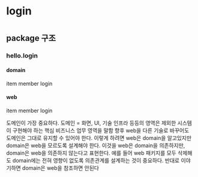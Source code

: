 # login
#
## package 구조

### hello.login

#### domain
item
member
login

#### web
item
member
login

도메인이 가장 중요하다.
도메인 = 화면, UI, 기술 인프라 등등의 영역은 제외한 시스템이 구현해야 하는 핵심 비즈니스 업무 영역을
말함
향후 web을 다른 기술로 바꾸어도 도메인은 그대로 유지할 수 있어야 한다.
이렇게 하려면 web은 domain을 알고있지만 domain은 web을 모르도록 설계해야 한다. 이것을 web은
domain을 의존하지만, domain은 web을 의존하지 않는다고 표현한다. 예를 들어 web 패키지를 모두
삭제해도 domain에는 전혀 영향이 없도록 의존관계를 설계하는 것이 중요하다. 반대로 이야기하면
domain은 web을 참조하면 안된다
